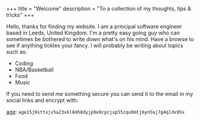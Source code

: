 +++
title = "Welcome"
description = "To a collection of my thoughts, tips & tricks"
+++

Hello, thanks for finding my website. I am a principal software engineer
based in Leeds, United Kingdom. I'm a pretty easy going guy who can sometimes
be bothered to write down what's on his mind. Have a browse to see if anything
tickles your fancy. I will probably be writing about topics such as:

- Coding
- NBA/Basketball
- Food
- Music

If you need to send me something secure you can
send it to the email in my social links and
encrypt with:

[age](https://github.com/FiloSottile/age): `age15j9sttxjv5a23xkl84h8dyjp9e9cpzjxp55zqx0mtj6yn5aj7g4qldx95x`
